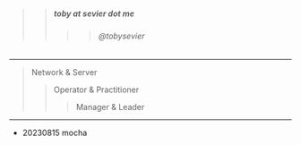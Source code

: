 

> 
>> ##### toby at sevier dot me
>>>> ###### @tobysevier

---

> Network & Server
>> Operator & Practitioner
>>> Manager & Leader

---

- 20230815 mocha